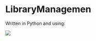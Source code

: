 <h1>LibraryManagemen</h1>
<p>Written in Python and using:</p><img src="file:///C:/Users/Taha/Downloads/sqlite.svg"></img>
